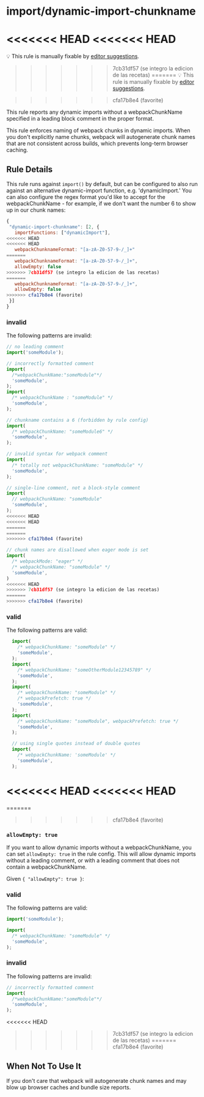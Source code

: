 # import/dynamic-import-chunkname

<<<<<<< HEAD
<<<<<<< HEAD
=======
💡 This rule is manually fixable by [editor suggestions](https://eslint.org/docs/latest/use/core-concepts#rule-suggestions).

>>>>>>> 7cb31df57 (se integro la edicion de las recetas)
=======
💡 This rule is manually fixable by [editor suggestions](https://eslint.org/docs/latest/use/core-concepts#rule-suggestions).

>>>>>>> cfa17b8e4 (favorite)
<!-- end auto-generated rule header -->

This rule reports any dynamic imports without a webpackChunkName specified in a leading block comment in the proper format.

This rule enforces naming of webpack chunks in dynamic imports. When you don't explicitly name chunks, webpack will autogenerate chunk names that are not consistent across builds, which prevents long-term browser caching.

## Rule Details

This rule runs against `import()` by default, but can be configured to also run against an alternative dynamic-import function, e.g. 'dynamicImport.'
You can also configure the regex format you'd like to accept for the webpackChunkName - for example, if we don't want the number 6 to show up in our chunk names:

 ```javascript
{
  "dynamic-import-chunkname": [2, {
    importFunctions: ["dynamicImport"],
<<<<<<< HEAD
<<<<<<< HEAD
    webpackChunknameFormat: "[a-zA-Z0-57-9-/_]+"
=======
    webpackChunknameFormat: "[a-zA-Z0-57-9-/_]+",
    allowEmpty: false
>>>>>>> 7cb31df57 (se integro la edicion de las recetas)
=======
    webpackChunknameFormat: "[a-zA-Z0-57-9-/_]+",
    allowEmpty: false
>>>>>>> cfa17b8e4 (favorite)
  }]
}
```

### invalid

The following patterns are invalid:

```javascript
// no leading comment
import('someModule');

// incorrectly formatted comment
import(
  /*webpackChunkName:"someModule"*/
  'someModule',
);
import(
  /* webpackChunkName : "someModule" */
  'someModule',
);

// chunkname contains a 6 (forbidden by rule config)
import(
  /* webpackChunkName: "someModule6" */
  'someModule',
);

// invalid syntax for webpack comment
import(
  /* totally not webpackChunkName: "someModule" */
  'someModule',
);

// single-line comment, not a block-style comment
import(
  // webpackChunkName: "someModule"
  'someModule',
);
<<<<<<< HEAD
<<<<<<< HEAD
=======
=======
>>>>>>> cfa17b8e4 (favorite)

// chunk names are disallowed when eager mode is set
import(
  /* webpackMode: "eager" */
  /* webpackChunkName: "someModule" */
  'someModule',
)
<<<<<<< HEAD
>>>>>>> 7cb31df57 (se integro la edicion de las recetas)
=======
>>>>>>> cfa17b8e4 (favorite)
```

### valid

The following patterns are valid:

```javascript
  import(
    /* webpackChunkName: "someModule" */
    'someModule',
  );
  import(
    /* webpackChunkName: "someOtherModule12345789" */
    'someModule',
  );
  import(
    /* webpackChunkName: "someModule" */
    /* webpackPrefetch: true */
    'someModule',
  );
  import(
    /* webpackChunkName: "someModule", webpackPrefetch: true */
    'someModule',
  );

  // using single quotes instead of double quotes
  import(
    /* webpackChunkName: 'someModule' */
    'someModule',
  );
```

<<<<<<< HEAD
<<<<<<< HEAD
=======
=======
>>>>>>> cfa17b8e4 (favorite)
### `allowEmpty: true`

If you want to allow dynamic imports without a webpackChunkName, you can set `allowEmpty: true` in the rule config. This will allow dynamic imports without a leading comment, or with a leading comment that does not contain a webpackChunkName.

Given `{ "allowEmpty": true }`:

<!-- markdownlint-disable-next-line MD024 -- duplicate header -->
### valid

The following patterns are valid:

```javascript
import('someModule');

import(
  /* webpackChunkName: "someModule" */
  'someModule',
);
```
<!-- markdownlint-disable-next-line MD024 -- duplicate header -->
### invalid

The following patterns are invalid:

```javascript
// incorrectly formatted comment
import(
  /*webpackChunkName:"someModule"*/
  'someModule',
);
```

<<<<<<< HEAD
>>>>>>> 7cb31df57 (se integro la edicion de las recetas)
=======
>>>>>>> cfa17b8e4 (favorite)
## When Not To Use It

If you don't care that webpack will autogenerate chunk names and may blow up browser caches and bundle size reports.
